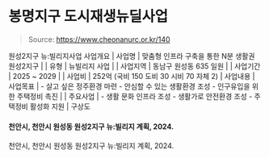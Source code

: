 # 봉명지구 도시재생뉴딜사업

> Source: https://www.cheonanurc.or.kr/140

원성2지구 뉴:빌리지사업
사업개요
| 사업명 | 맞춤형 인프라 구축을 통한 N분 생활권 원성2지구 |
| 유형 | 뉴빌리지 사업 |
| 사업지역 | 동남구 원성동 635 일원 |
| 사업기간 | 2025 ~ 2029 |
| 사업비 | 252억 (국비 150 도비 30 시비 70 자체 2) |
사업내용
| 사업목표 | - 살고 싶은 정주환경 마련 - 안심할 수 있는 생활환경 조성 - 인구유입을 위한 주택정비 촉진 |
| 주요사업 | - 생활 문화 인프라 조성 - 생활가로 안전환경 조성 - 주택정비 활성화 지원 |
구상도
#### 천안시, 천안시 원성동 원성2지구 뉴:빌리지 계획, 2024.
천안시, 천안시 원성동 원성2지구 뉴:빌리지 계획, 2024.